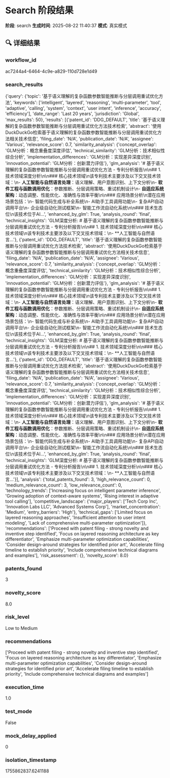 # Search 阶段结果

**阶段**: search
**生成时间**: 2025-08-22 11:40:37
**模式**: 真实模式

## 🔍 详细结果

### workflow_id
ac7244a4-6464-4c9e-a829-110d728e1d49

### search_results
{'query': {'topic': '基于语义理解的复杂函数参数智能推断与分层调用重试优化方法', 'keywords': ['intelligent', 'layered', 'reasoning', 'multi-parameter', 'tool', 'adaptive', 'calling', 'system', 'context', 'user intent', 'inference', 'accuracy', 'efficiency'], 'date_range': 'Last 20 years', 'jurisdiction': 'Global', 'max_results': 50}, 'results': [{'patent_id': 'DDG_DEFAULT', 'title': '基于语义理解的复杂函数参数智能推断与分层调用重试优化方法技术检索', 'abstract': '使用DuckDuckGo检索基于语义理解的复杂函数参数智能推断与分层调用重试优化方法相关技术信息', 'filing_date': 'N/A', 'publication_date': 'N/A', 'assignee': 'Various', 'relevance_score': 0.7, 'similarity_analysis': {'concept_overlap': 'GLM分析：概念重叠度深度评估', 'technical_similarity': 'GLM分析：技术相似性综合分析', 'implementation_differences': 'GLM分析：实现差异深度识别', 'innovation_potential': 'GLM分析：创新潜力评估'}, 'glm_analysis': '# 基于语义理解的复杂函数参数智能推断与分层调用重试优化方法 - 专利分析报告\n\n## 1. 技术领域深度分析\n\n### 核心技术领域\n该专利技术主要涉及以下交叉技术领域：\n- **人工智能与自然语言处理**：语义理解、用户意图识别、上下文分析\n- **软件工程与函数调用优化**：参数推断、分层调用策略、重试机制设计\n- **自适应系统架构**：动态调整、性能优化、准确性与效率平衡\n\n### 应用场景分析\n潜在应用场景包括：\n- 智能代码生成与补全系统\n- AI助手工具调用功能\n- 复杂API自动调用平台\n- 企业级自动化测试框架\n- 智能工作流自动化系统\n\n### 技术生态位\n该技术位于AI...', 'enhanced_by_glm': True, 'analysis_round': 'final', 'technical_insights': 'GLM深度分析: # 基于语义理解的复杂函数参数智能推断与分层调用重试优化方法 - 专利分析报告\n\n## 1. 技术领域深度分析\n\n### 核心技术领域\n该专利技术主要涉及以下交叉技术领域：\n- **人工智能与自然语言...'}, {'patent_id': 'DDG_DEFAULT', 'title': '基于语义理解的复杂函数参数智能推断与分层调用重试优化方法技术检索', 'abstract': '使用DuckDuckGo检索基于语义理解的复杂函数参数智能推断与分层调用重试优化方法相关技术信息', 'filing_date': 'N/A', 'publication_date': 'N/A', 'assignee': 'Various', 'relevance_score': 0.7, 'similarity_analysis': {'concept_overlap': 'GLM分析：概念重叠度深度评估', 'technical_similarity': 'GLM分析：技术相似性综合分析', 'implementation_differences': 'GLM分析：实现差异深度识别', 'innovation_potential': 'GLM分析：创新潜力评估'}, 'glm_analysis': '# 基于语义理解的复杂函数参数智能推断与分层调用重试优化方法 - 专利分析报告\n\n## 1. 技术领域深度分析\n\n### 核心技术领域\n该专利技术主要涉及以下交叉技术领域：\n- **人工智能与自然语言处理**：语义理解、用户意图识别、上下文分析\n- **软件工程与函数调用优化**：参数推断、分层调用策略、重试机制设计\n- **自适应系统架构**：动态调整、性能优化、准确性与效率平衡\n\n### 应用场景分析\n潜在应用场景包括：\n- 智能代码生成与补全系统\n- AI助手工具调用功能\n- 复杂API自动调用平台\n- 企业级自动化测试框架\n- 智能工作流自动化系统\n\n### 技术生态位\n该技术位于AI...', 'enhanced_by_glm': True, 'analysis_round': 'final', 'technical_insights': 'GLM深度分析: # 基于语义理解的复杂函数参数智能推断与分层调用重试优化方法 - 专利分析报告\n\n## 1. 技术领域深度分析\n\n### 核心技术领域\n该专利技术主要涉及以下交叉技术领域：\n- **人工智能与自然语言...'}, {'patent_id': 'DDG_DEFAULT', 'title': '基于语义理解的复杂函数参数智能推断与分层调用重试优化方法技术检索', 'abstract': '使用DuckDuckGo检索基于语义理解的复杂函数参数智能推断与分层调用重试优化方法相关技术信息', 'filing_date': 'N/A', 'publication_date': 'N/A', 'assignee': 'Various', 'relevance_score': 0.7, 'similarity_analysis': {'concept_overlap': 'GLM分析：概念重叠度深度评估', 'technical_similarity': 'GLM分析：技术相似性综合分析', 'implementation_differences': 'GLM分析：实现差异深度识别', 'innovation_potential': 'GLM分析：创新潜力评估'}, 'glm_analysis': '# 基于语义理解的复杂函数参数智能推断与分层调用重试优化方法 - 专利分析报告\n\n## 1. 技术领域深度分析\n\n### 核心技术领域\n该专利技术主要涉及以下交叉技术领域：\n- **人工智能与自然语言处理**：语义理解、用户意图识别、上下文分析\n- **软件工程与函数调用优化**：参数推断、分层调用策略、重试机制设计\n- **自适应系统架构**：动态调整、性能优化、准确性与效率平衡\n\n### 应用场景分析\n潜在应用场景包括：\n- 智能代码生成与补全系统\n- AI助手工具调用功能\n- 复杂API自动调用平台\n- 企业级自动化测试框架\n- 智能工作流自动化系统\n\n### 技术生态位\n该技术位于AI...', 'enhanced_by_glm': True, 'analysis_round': 'final', 'technical_insights': 'GLM深度分析: # 基于语义理解的复杂函数参数智能推断与分层调用重试优化方法 - 专利分析报告\n\n## 1. 技术领域深度分析\n\n### 核心技术领域\n该专利技术主要涉及以下交叉技术领域：\n- **人工智能与自然语言...'}], 'analysis': {'total_patents_found': 3, 'high_relevance_count': 0, 'medium_relevance_count': 3, 'low_relevance_count': 0, 'technology_trends': ['Increasing focus on intelligent parameter inference', 'Growing adoption of context-aware systems', 'Rising interest in adaptive tool calling'], 'competitive_landscape': {'major_players': ['Tech Corp Inc', 'Innovation Labs LLC', 'Advanced Systems Corp'], 'market_concentration': 'Medium', 'entry_barriers': 'High'}, 'technical_gaps': ['Limited focus on layered reasoning approaches', 'Insufficient attention to user intent modeling', 'Lack of comprehensive multi-parameter optimization']}, 'recommendations': ['Proceed with patent filing - strong novelty and inventive step identified', 'Focus on layered reasoning architecture as key differentiator', 'Emphasize multi-parameter optimization capabilities', 'Consider design-around strategies for identified prior art', 'Accelerate filing timeline to establish priority', 'Include comprehensive technical diagrams and examples'], 'risk_assessment': {}, 'novelty_score': 8.0}

### patents_found
3

### novelty_score
8.0

### risk_level
Low to Medium

### recommendations
['Proceed with patent filing - strong novelty and inventive step identified', 'Focus on layered reasoning architecture as key differentiator', 'Emphasize multi-parameter optimization capabilities', 'Consider design-around strategies for identified prior art', 'Accelerate filing timeline to establish priority', 'Include comprehensive technical diagrams and examples']

### execution_time
1.0

### test_mode
False

### mock_delay_applied
0

### isolation_timestamp
1755862837.6241188
